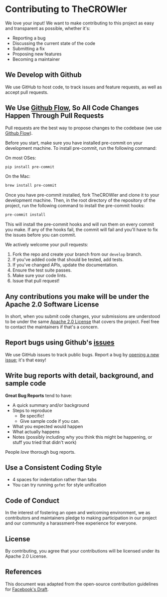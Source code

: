 
# Contributing to TheCROWler

We love your input! We want to make contributing to this project as easy and transparent as possible, whether it's:

- Reporting a bug
- Discussing the current state of the code
- Submitting a fix
- Proposing new features
- Becoming a maintainer

## We Develop with Github

We use GitHub to host code, to track issues and feature requests, as well as accept pull requests.

## We Use [Github Flow](https://guides.github.com/introduction/flow/index.html), So All Code Changes Happen Through Pull Requests

Pull requests are the best way to propose changes to the codebase (we use [Github Flow](https://guides.github.com/introduction/flow/index.html)).

Before you start, make sure you have installed pre-commit on your development machine. To install pre-commit, run the following command:

On most OSes:

```bash
pip install pre-commit
```

On the Mac:

```bash
brew install pre-commit
```

Once you have pre-commit installed, fork TheCROWler and clone it to your development machine. Then, in the root directory of the repository of the project, run the following command to install the pre-commit hooks:

```bash
pre-commit install
```

This will install the pre-commit hooks and will run them on every commit you make. If any of the hooks fail, the commit will fail and you'll have to fix the issues before you can commit.

We actively welcome your pull requests:

1. Fork the repo and create your branch from our `develop` branch.
2. If you've added code that should be tested, add tests.
3. If you've changed APIs, update the documentation.
4. Ensure the test suite passes.
5. Make sure your code lints.
6. Issue that pull request!

## Any contributions you make will be under the Apache 2.0 Software License

In short, when you submit code changes, your submissions are understood to be under the same [Apache 2.0 License](http://www.apache.org/licenses/LICENSE-2.0) that covers the project. Feel free to contact the maintainers if that's a concern.

## Report bugs using Github's [issues](https://github.com/yourusername/TheCROWler/issues)

We use GitHub issues to track public bugs. Report a bug by [opening a new issue](https://github.com/yourusername/TheCROWler/issues); it's that easy!

## Write bug reports with detail, background, and sample code

**Great Bug Reports** tend to have:

- A quick summary and/or background
- Steps to reproduce
  - Be specific!
  - Give sample code if you can.
- What you expected would happen
- What actually happens
- Notes (possibly including why you think this might be happening, or stuff you tried that didn't work)

People *love* thorough bug reports.

## Use a Consistent Coding Style

- 4 spaces for indentation rather than tabs
- You can try running `gofmt` for style unification

## Code of Conduct

In the interest of fostering an open and welcoming environment, we as contributors and maintainers pledge to making participation in our project and our community a harassment-free experience for everyone.

## License

By contributing, you agree that your contributions will be licensed under its Apache 2.0 License.

## References

This document was adapted from the open-source contribution guidelines for [Facebook's Draft](https://github.com/facebook/draft-js/blob/master/CONTRIBUTING.md).
